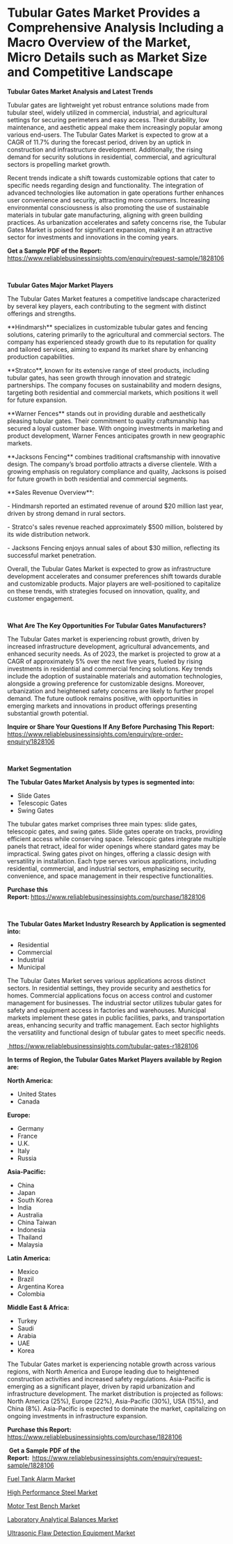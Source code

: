 <p><h1>Tubular Gates Market Provides a Comprehensive Analysis Including a Macro Overview of the Market, Micro Details such as Market Size and Competitive Landscape</h1></p><p><strong>Tubular Gates Market Analysis and Latest Trends</strong></p>
<p><p>Tubular gates are lightweight yet robust entrance solutions made from tubular steel, widely utilized in commercial, industrial, and agricultural settings for securing perimeters and easy access. Their durability, low maintenance, and aesthetic appeal make them increasingly popular among various end-users. The Tubular Gates Market is expected to grow at a CAGR of 11.7% during the forecast period, driven by an uptick in construction and infrastructure development. Additionally, the rising demand for security solutions in residential, commercial, and agricultural sectors is propelling market growth.</p><p>Recent trends indicate a shift towards customizable options that cater to specific needs regarding design and functionality. The integration of advanced technologies like automation in gate operations further enhances user convenience and security, attracting more consumers. Increasing environmental consciousness is also promoting the use of sustainable materials in tubular gate manufacturing, aligning with green building practices. As urbanization accelerates and safety concerns rise, the Tubular Gates Market is poised for significant expansion, making it an attractive sector for investments and innovations in the coming years.</p></p>
<p><strong>Get a Sample PDF of the Report:&nbsp;</strong> <a href="https://www.reliablebusinessinsights.com/enquiry/request-sample/1828106?utm_campaign=63&utm_medium=2&utm_source=Github&utm_content=ia&utm_term=05032025&utm_id=tubular-gates">https://www.reliablebusinessinsights.com/enquiry/request-sample/1828106</a></p>
<p>&nbsp;</p>
<p><strong>Tubular Gates Major Market Players</strong></p>
<p><p>The Tubular Gates Market features a competitive landscape characterized by several key players, each contributing to the segment with distinct offerings and strengths. </p><p>**Hindmarsh** specializes in customizable tubular gates and fencing solutions, catering primarily to the agricultural and commercial sectors. The company has experienced steady growth due to its reputation for quality and tailored services, aiming to expand its market share by enhancing production capabilities.</p><p>**Stratco**, known for its extensive range of steel products, including tubular gates, has seen growth through innovation and strategic partnerships. The company focuses on sustainability and modern designs, targeting both residential and commercial markets, which positions it well for future expansion.</p><p>**Warner Fences** stands out in providing durable and aesthetically pleasing tubular gates. Their commitment to quality craftsmanship has secured a loyal customer base. With ongoing investments in marketing and product development, Warner Fences anticipates growth in new geographic markets.</p><p>**Jacksons Fencing** combines traditional craftsmanship with innovative design. The company’s broad portfolio attracts a diverse clientele. With a growing emphasis on regulatory compliance and quality, Jacksons is poised for future growth in both residential and commercial segments.</p><p>**Sales Revenue Overview**: </p><p>- Hindmarsh reported an estimated revenue of around $20 million last year, driven by strong demand in rural sectors.</p><p>- Stratco's sales revenue reached approximately $500 million, bolstered by its wide distribution network.</p><p>- Jacksons Fencing enjoys annual sales of about $30 million, reflecting its successful market penetration.</p><p>Overall, the Tubular Gates Market is expected to grow as infrastructure development accelerates and consumer preferences shift towards durable and customizable products. Major players are well-positioned to capitalize on these trends, with strategies focused on innovation, quality, and customer engagement.</p></p>
<p>&nbsp;</p>
<p><strong>What Are The Key Opportunities For Tubular Gates Manufacturers?</strong></p>
<p><p>The Tubular Gates market is experiencing robust growth, driven by increased infrastructure development, agricultural advancements, and enhanced security needs. As of 2023, the market is projected to grow at a CAGR of approximately 5% over the next five years, fueled by rising investments in residential and commercial fencing solutions. Key trends include the adoption of sustainable materials and automation technologies, alongside a growing preference for customizable designs. Moreover, urbanization and heightened safety concerns are likely to further propel demand. The future outlook remains positive, with opportunities in emerging markets and innovations in product offerings presenting substantial growth potential.</p></p>
<p><strong>Inquire or Share Your Questions If Any Before Purchasing This Report:</strong> <a href="https://www.reliablebusinessinsights.com/enquiry/pre-order-enquiry/1828106?utm_campaign=63&utm_medium=2&utm_source=Github&utm_content=ia&utm_term=05032025&utm_id=tubular-gates">https://www.reliablebusinessinsights.com/enquiry/pre-order-enquiry/1828106</a></p>
<p>&nbsp;</p>
<p><strong>Market Segmentation</strong></p>
<p><strong>The Tubular Gates Market Analysis by types is segmented into:</strong></p>
<p><ul><li>Slide Gates</li><li>Telescopic Gates</li><li>Swing Gates</li></ul></p>
<p><p>The tubular gates market comprises three main types: slide gates, telescopic gates, and swing gates. Slide gates operate on tracks, providing efficient access while conserving space. Telescopic gates integrate multiple panels that retract, ideal for wider openings where standard gates may be impractical. Swing gates pivot on hinges, offering a classic design with versatility in installation. Each type serves various applications, including residential, commercial, and industrial sectors, emphasizing security, convenience, and space management in their respective functionalities.</p></p>
<p><strong>Purchase this Report:&nbsp;</strong><a href="https://www.reliablebusinessinsights.com/purchase/1828106?utm_campaign=63&utm_medium=2&utm_source=Github&utm_content=ia&utm_term=05032025&utm_id=tubular-gates">https://www.reliablebusinessinsights.com/purchase/1828106</a></p>
<p>&nbsp;</p>
<p><strong>The Tubular Gates Market Industry Research by Application is segmented into:</strong></p>
<p><ul><li>Residential</li><li>Commercial</li><li>Industrial</li><li>Municipal</li></ul></p>
<p><p>The Tubular Gates Market serves various applications across distinct sectors. In residential settings, they provide security and aesthetics for homes. Commercial applications focus on access control and customer management for businesses. The industrial sector utilizes tubular gates for safety and equipment access in factories and warehouses. Municipal markets implement these gates in public facilities, parks, and transportation areas, enhancing security and traffic management. Each sector highlights the versatility and functional design of tubular gates to meet specific needs.</p></p>
<p><a href="https://www.reliablebusinessinsights.com/tubular-gates-r1828106?utm_campaign=63&utm_medium=2&utm_source=Github&utm_content=ia&utm_term=05032025&utm_id=tubular-gates">&nbsp;https://www.reliablebusinessinsights.com/tubular-gates-r1828106</a></p>
<p><strong>In terms of Region, the Tubular Gates Market Players available by Region are:</strong></p>
<p>
    <p> <strong> North America: </strong>
        <ul>
            <li>United States</li>
            <li>Canada</li>
        </ul>
        </p> 
    <p> <strong> Europe: </strong>
        <ul>
            <li>Germany</li>
            <li>France</li>
            <li>U.K.</li>
            <li>Italy</li>
            <li>Russia</li>
        </ul>
        </p> 
    <p> <strong> Asia-Pacific: </strong>
        <ul>
            <li>China</li>
            <li>Japan</li>
            <li>South Korea</li>
            <li>India</li>
            <li>Australia</li>
            <li>China Taiwan</li>
            <li>Indonesia</li>
            <li>Thailand</li>
            <li>Malaysia</li>
        </ul>
        </p> 
    <p> <strong> Latin America: </strong>
        <ul>
            <li>Mexico</li>
            <li>Brazil</li>
            <li>Argentina Korea</li>
            <li>Colombia</li>
        </ul>
        </p> 
    <p> <strong> Middle East & Africa: </strong>
        <ul>
            <li>Turkey</li>
            <li>Saudi</li>
            <li>Arabia</li>
            <li>UAE</li>
            <li>Korea</li>
        </ul>
    </p>
    </p>
<p><p>The Tubular Gates market is experiencing notable growth across various regions, with North America and Europe leading due to heightened construction activities and increased safety regulations. Asia-Pacific is emerging as a significant player, driven by rapid urbanization and infrastructure development. The market distribution is projected as follows: North America (25%), Europe (22%), Asia-Pacific (30%), USA (15%), and China (8%). Asia-Pacific is expected to dominate the market, capitalizing on ongoing investments in infrastructure expansion.</p></p>
<p><strong>Purchase this Report: </strong><a href="https://www.reliablebusinessinsights.com/purchase/1828106?utm_campaign=63&utm_medium=2&utm_source=Github&utm_content=ia&utm_term=05032025&utm_id=tubular-gates">https://www.reliablebusinessinsights.com/purchase/1828106</a></p>
<p>&nbsp;<strong>Get a Sample PDF of the Report:&nbsp;&nbsp;</strong><a href="https://www.reliablebusinessinsights.com/enquiry/request-sample/1828106?utm_campaign=63&utm_medium=2&utm_source=Github&utm_content=ia&utm_term=05032025&utm_id=tubular-gates">https://www.reliablebusinessinsights.com/enquiry/request-sample/1828106</a></p>
<p><strong></strong></p>
<p><p><a href="https://github.com/steegwajma22/Market-Research-Report-List-1/blob/main/fuel-tank-alarm-market.md?utm_campaign=63&utm_medium=2&utm_source=Github&utm_content=ia&utm_term=05032025&utm_id=tubular-gates">Fuel Tank Alarm Market</a></p><p><a href="https://github.com/weisonmanych/Market-Research-Report-List-1/blob/main/high-performance-steel-market.md?utm_campaign=63&utm_medium=2&utm_source=Github&utm_content=ia&utm_term=05032025&utm_id=tubular-gates">High Performance Steel Market</a></p><p><a href="https://github.com/rokiahgrendy/Market-Research-Report-List-1/blob/main/motor-test-bench-market.md?utm_campaign=63&utm_medium=2&utm_source=Github&utm_content=ia&utm_term=05032025&utm_id=tubular-gates">Motor Test Bench Market</a></p><p><a href="https://github.com/nagateyisu29/Market-Research-Report-List-1/blob/main/laboratory-analytical-balances-market.md?utm_campaign=63&utm_medium=2&utm_source=Github&utm_content=ia&utm_term=05032025&utm_id=tubular-gates">Laboratory Analytical Balances Market</a></p><p><a href="https://github.com/guzasbahsas/Market-Research-Report-List-1/blob/main/ultrasonic-flaw-detection-equipment-market.md?utm_campaign=63&utm_medium=2&utm_source=Github&utm_content=ia&utm_term=05032025&utm_id=tubular-gates">Ultrasonic Flaw Detection Equipment Market</a></p></p>